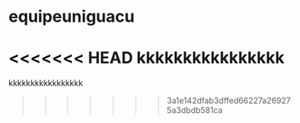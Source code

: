# equipeuniguacu
<<<<<<< HEAD
kkkkkkkkkkkkkkkk
=======
kkkkkkkkkkkkkkkkk
>>>>>>> 3a1e142dfab3dffed66227a269275a3dbdb581ca
